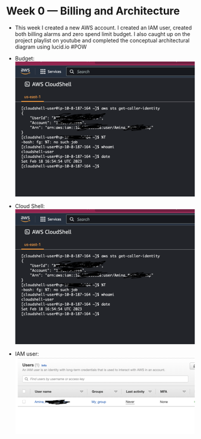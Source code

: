 # Week 0 — Billing and Architecture
- This week I created a new AWS account. I created an IAM user, created both billing alarms and zero spend limit budget. I also caught up on the project playlist on youtube and completed the conceptual architectural diagram using lucid.io
#POW
- Budget:  
 ![Alt text](https://github.com/Ameenah21/aws-bootcamp-cruddur-2023/blob/main/Images/Screenshot%202023-02-18%20at%2017.55.02.png)
 
- Cloud Shell:  
![Alt text](https://github.com/Ameenah21/aws-bootcamp-cruddur-2023/blob/main/Images/Screenshot%202023-02-18%20at%2017.55.02.png)

- IAM user:  
 ![Alt text](https://github.com/Ameenah21/aws-bootcamp-cruddur-2023/blob/main/Images/Screenshot%202023-02-18%20at%2017.47.02.png)
